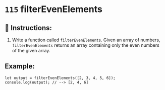 # `115` filterEvenElements

## 📝 Instructions:

1. Write a function called `filterEvenElements`. Given an array of numbers, `filterEvenElements` returns an array containing only the even numbers of the given array.

## Example:

```Js
let output = filterEvenElements([2, 3, 4, 5, 6]);
console.log(output); // --> [2, 4, 6]
```